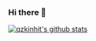 ### Hi there 👋

<!--
**qzkinhit/qzkinhit** is a ✨ _special_ ✨ repository because its `README.md` (this file) appears on your GitHub profile.

Here are some ideas to get you started:

- 🔭 I’m currently working on ...
- 🌱 I’m currently learning ...
- 👯 I’m looking to collaborate on ...
- 🤔 I’m looking for help with ...
- 💬 Ask me about ...
- 📫 How to reach me: ...
- 😄 Pronouns: ...
- ⚡ Fun fact: ...
-->
[![qzkinhit's github stats](https://github-readme-stats.vercel.app/api?username=qzkinhit)](https://github.com/anuraghazra/github-readme-stats)
